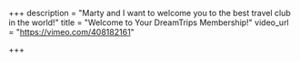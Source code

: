 +++
description = "Marty and I want to welcome you to the best travel club in the world!"
title = "Welcome to Your DreamTrips Membership!"
video_url = "https://vimeo.com/408182161"

+++
